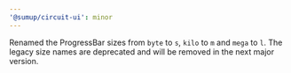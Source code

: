 ```yaml
---
'@sumup/circuit-ui': minor
---
```


Renamed the ProgressBar sizes from `byte` to `s`, `kilo` to `m` and `mega` to `l`. The legacy size names are deprecated and will be removed in the next major version.
